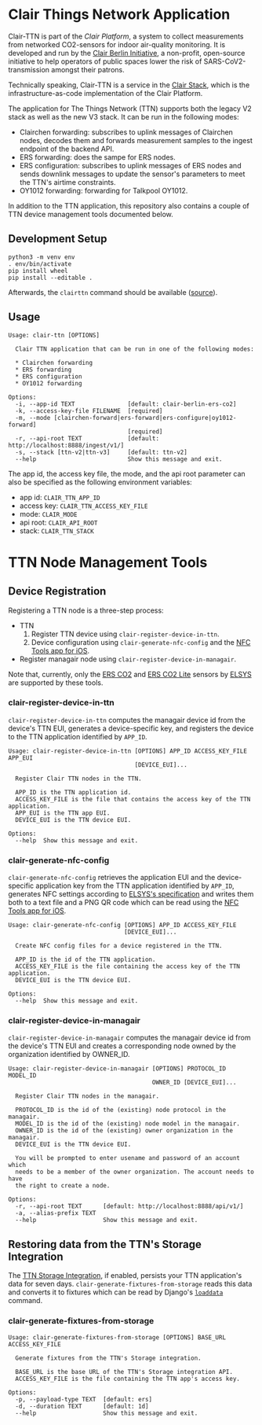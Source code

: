 # Clair Things Network Application

Clair-TTN is part of the _Clair Platform_, a system to collect measurements from networked CO2-sensors for indoor air-quality monitoring. It is developed and run by the [Clair Berlin Initiative](https://clair-berlin.de), a non-profit, open-source initiative to help operators of public spaces lower the risk of SARS-CoV2-transmission amongst their patrons.

Technically speaking, Clair-TTN is a service in the [Clair Stack](https://github.com/ClairBerlin/clair-stack), which is the infrastructure-as-code implementation of the Clair Platform.

The application for The Things Network (TTN) supports both the legacy V2 stack as well as the new V3 stack.
It can be run in the following modes:

* Clairchen forwarding: subscribes to uplink messages of Clairchen nodes, decodes them and forwards measurement samples to the ingest endpoint of the backend API.
* ERS forwarding: does the sampe for ERS nodes.
* ERS configuration: subscribes to uplink messages of ERS nodes and sends downlink messages to update the sensor's parameters to meet the TTN's airtime constraints.
* OY1012 forwarding: forwarding for Talkpool OY1012.

In addition to the TTN application, this repository also contains a couple of TTN device management tools documented below.

## Development Setup

```
python3 -m venv env
. env/bin/activate
pip install wheel
pip install --editable .
```

Afterwards, the `clairttn` command should be available ([source](https://click.palletsprojects.com/en/7.x/setuptools/#testing-the-script)).

## Usage

```
Usage: clair-ttn [OPTIONS]

  Clair TTN application that can be run in one of the following modes:

  * Clairchen forwarding
  * ERS forwarding
  * ERS configuration
  * OY1012 forwarding

Options:
  -i, --app-id TEXT               [default: clair-berlin-ers-co2]
  -k, --access-key-file FILENAME  [required]
  -m, --mode [clairchen-forward|ers-forward|ers-configure|oy1012-forward]
                                  [required]
  -r, --api-root TEXT             [default: http://localhost:8888/ingest/v1/]
  -s, --stack [ttn-v2|ttn-v3]     [default: ttn-v2]
  --help                          Show this message and exit.
```

The app id, the access key file, the mode, and the api root parameter can also
be specified as the following environment variables:

* app id: `CLAIR_TTN_APP_ID`
* access key: `CLAIR_TTN_ACCESS_KEY_FILE`
* mode: `CLAIR_MODE`
* api root: `CLAIR_API_ROOT`
* stack: `CLAIR_TTN_STACK`

# TTN Node Management Tools

## Device Registration

Registering a TTN node is a three-step process:

* TTN
  1. Register TTN device using `clair-register-device-in-ttn`.
  2. Device configuration using `clair-generate-nfc-config` and the [NFC Tools app for iOS](https://www.wakdev.com/en/apps/nfc-tools-ios.html).
* Register managair node using `clair-register-device-in-managair`.

Note that, currently, only the [ERS CO2](https://www.elsys.se/en/ers-co2/) and [ERS CO2 Lite](https://www.elsys.se/en/ers-co2-lite/) sensors by [ELSYS](https://www.elsys.se/) are supported by these tools.

### clair-register-device-in-ttn

`clair-register-device-in-ttn` computes the managair device id from the device's TTN EUI, generates a device-specific key, and registers the device to the TTN application identified by `APP_ID`.

```
Usage: clair-register-device-in-ttn [OPTIONS] APP_ID ACCESS_KEY_FILE APP_EUI
                                    [DEVICE_EUI]...

  Register Clair TTN nodes in the TTN.

  APP_ID is the TTN application id.
  ACCESS_KEY_FILE is the file that contains the access key of the TTN application.
  APP_EUI is the TTN app EUI.
  DEVICE_EUI is the TTN device EUI.

Options:
  --help  Show this message and exit.
```

### clair-generate-nfc-config

`clair-generate-nfc-config` retrieves the application EUI and the device-specific application key from the TTN application identified by `APP_ID`, generates NFC settings according to [ELSYS's specification](https://www.elsys.se/en/elsys-nfc-settings-specification/) and writes them both to a text file and a PNG QR code which can be read using the [NFC Tools app for iOS](https://www.wakdev.com/en/apps/nfc-tools-ios.html).

```
Usage: clair-generate-nfc-config [OPTIONS] APP_ID ACCESS_KEY_FILE
                                 [DEVICE_EUI]...

  Create NFC config files for a device registered in the TTN.

  APP_ID is the id of the TTN application.
  ACCESS_KEY_FILE is the file containing the access key of the TTN application.
  DEVICE_EUI is the TTN device EUI.

Options:
  --help  Show this message and exit.
```

### clair-register-device-in-managair

`clair-register-device-in-managair` computes the managair device id from the device's TTN EUI and creates a corresponding node owned by the organization identified by OWNER_ID.

```
Usage: clair-register-device-in-managair [OPTIONS] PROTOCOL_ID MODEL_ID
                                         OWNER_ID [DEVICE_EUI]...

  Register Clair TTN nodes in the managair.

  PROTOCOL_ID is the id of the (existing) node protocol in the managair.
  MODEL_ID is the id of the (existing) node model in the managair.
  OWNER_ID is the id of the (existing) owner organization in the managair.
  DEVICE_EUI is the TTN device EUI.

  You will be prompted to enter usename and password of an account which
  needs to be a member of the owner organization. The account needs to have
  the right to create a node.

Options:
  -r, --api-root TEXT      [default: http://localhost:8888/api/v1/]
  -a, --alias-prefix TEXT
  --help                   Show this message and exit.
```

## Restoring data from the TTN's Storage Integration

The [TTN Storage Integration](https://www.thethingsnetwork.org/docs/applications/storage/), if enabled, persists your TTN application's data for seven days. `clair-generate-fixtures-from-storage` reads this data and converts it to fixtures which can be read by Django's [`loaddata`](https://docs.djangoproject.com/en/3.1/ref/django-admin/#loaddata) command.

### clair-generate-fixtures-from-storage

```
Usage: clair-generate-fixtures-from-storage [OPTIONS] BASE_URL ACCESS_KEY_FILE

  Generate fixtures from the TTN's Storage integration.

  BASE_URL is the base URL of the TTN's Storage integration API.
  ACCESS_KEY_FILE is the file containing the TTN app's access key.

Options:
  -p, --payload-type TEXT  [default: ers]
  -d, --duration TEXT      [default: 1d]
  --help                   Show this message and exit.
```
